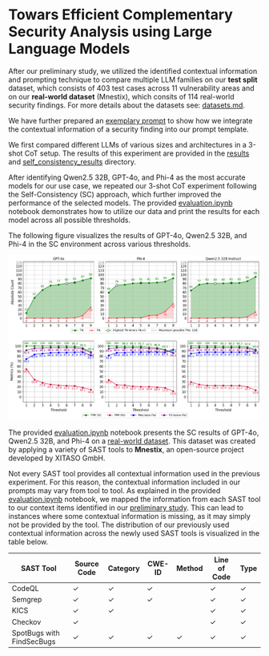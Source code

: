 # Towars Efficient Complementary Security Analysis using Large Language Models

After our preliminary study, we utilized the identified contextual information and prompting technique to compare multiple LLM families on our **test split** dataset, which consists of 403 test cases across 11 vulnerability areas and on our **real-world dataset** (Mnestix), which consits of 114 real-world security findings. For more details about the datasets see: [datasets.md](../../DATASETS.md).

We have further prepared an [exemplary prompt](./exemplary_prompt.py) to show how we integrate the contextual information of a security finding into our prompt template.

We first compared different LLMs of various sizes and architectures in a 3-shot CoT setup. The results of this experiment are provided in the [results](./results/) and [self_consistency_results](./self_consistency_results/) directory.

After identifying Qwen2.5 32B, GPT-4o, and Phi-4 as the most accurate models for our use case, we repeated our 3-shot CoT experiment following the Self-Consistency (SC) approach, which further improved the performance of the selected models. The provided [evaluation.ipynb](evaluation.ipynb) notebook demonstrates how to utilize our data and print the results for each model across all possible thresholds.

The following figure visualizes the results of GPT-4o, Qwen2.5 32B, and Phi-4 in the SC environment across various thresholds.

![results](self_consistency_metrics_over_thresholds.png)

The provided [evaluation.ipynb](evaluation.ipynb) notebook presents the SC results of GPT-4o, Qwen2.5 32B, and Phi-4 on a [real-world dataset](../../DATASETS.md). This dataset was created by applying a variety of SAST tools to **Mnestix**, an open-source project developed by XITASO GmbH.

Not every SAST tool provides all contextual information used in the previous experiment. For this reason, the contextual information included in our prompts may vary from tool to tool. As explained in the provided [evaluation.ipynb](evaluation.ipynb) notebook, we mapped the information from each SAST tool to our context items identified in our [preliminary study](../preliminary_study/contextual_information_experiment/README.md). This can lead to instances where some contextual information is missing, as it may simply not be provided by the tool. The distribution of our previously used contextual information across the newly used SAST tools is visualized in the table below.

| SAST Tool                 | Source Code | Category | CWE-ID | Method | Line of Code | Type |
| ------------------------- | ----------- | -------- | ------ | ------ | ------------ | ---- |
| CodeQL                    | ✓           | ✓        | ✓      |        | ✓            | ✓    |
| Semgrep                   | ✓           | ✓        | ✓      |        | ✓            | ✓    |
| KICS                      | ✓           | ✓        |        |        | ✓            | ✓    |
| Checkov                   | ✓           |          |        |        | ✓            | ✓    |
| SpotBugs with FindSecBugs | ✓           | ✓        | ✓      | ✓      | ✓            | ✓    |
